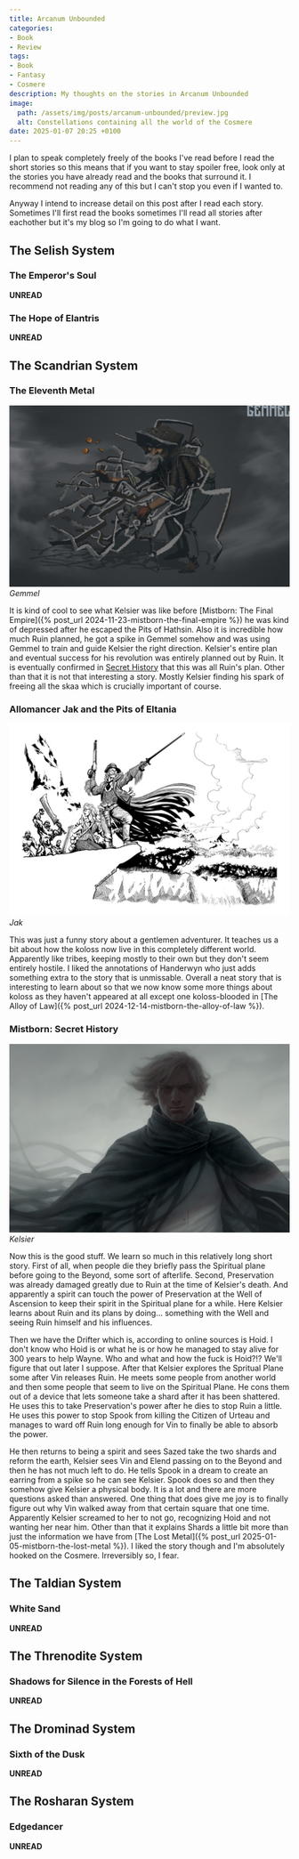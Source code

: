 ```yaml
---
title: Arcanum Unbounded
categories:
- Book
- Review
tags:
- Book
- Fantasy
- Cosmere
description: My thoughts on the stories in Arcanum Unbounded
image:
  path: /assets/img/posts/arcanum-unbounded/preview.jpg
  alt: Constellations containing all the world of the Cosmere
date: 2025-01-07 20:25 +0100
---
```

I plan to speak completely freely of the books I've read before I read the short stories so this means that if you want to stay spoiler free, look only at the stories you have already read and the books that surround it. I recommend not reading any of this but I can't stop you even if I wanted to.

Anyway I intend to increase detail on this post after I read each story. Sometimes I'll first read the books sometimes I'll read all stories after eachother but it's my blog so I'm going to do what I want.

## The Selish System
### The Emperor's Soul
**UNREAD**

### The Hope of Elantris
**UNREAD**

## The Scandrian System

### The Eleventh Metal

![Gemmel](/assets/img/posts/arcanum-unbounded/gemmel.jpg)
_Gemmel_

It is kind of cool to see what Kelsier was like before [Mistborn: The Final Empire]({% post_url 2024-11-23-mistborn-the-final-empire %}) he was kind of depressed after he escaped the Pits of Hathsin. Also it is incredible how much Ruin planned, he got a spike in Gemmel somehow and was using Gemmel to train and guide Kelsier the right direction. Kelsier's entire plan and eventual success for his revolution was entirely planned out by Ruin. It is eventually confirmed in [Secret History](#mistborn-secret-history) that this was all Ruin's plan. Other than that it is not that interesting a story. Mostly Kelsier finding his spark of freeing all the skaa which is crucially important of course.

### Allomancer Jak and the Pits of Eltania

![Jak](/assets/img/posts/arcanum-unbounded/jak.jpg)
_Jak_

This was just a funny story about a gentlemen adventurer. It teaches us a bit about how the koloss now live in this completely different world. Apparently like tribes, keeping mostly to their own but they don't seem entirely hostile. I liked the annotations of Handerwyn who just adds something extra to the story that is unmissable. Overall a neat story that is interesting to learn about so that we now know some more things about koloss as they haven't appeared at all except one koloss-blooded in [The Alloy of Law]({% post_url 2024-12-14-mistborn-the-alloy-of-law %}).

### Mistborn: Secret History

![Kelsier](/assets/img/posts/arcanum-unbounded/kelsier.jpg)
_Kelsier_

Now this is the good stuff. We learn so much in this relatively long short story. First of all, when people die they briefly pass the Spiritual plane before going to the Beyond, some sort of afterlife. Second, Preservation was already damaged greatly due to Ruin at the time of Kelsier's death. And apparently a spirit can touch the power of Preservation at the Well of Ascension to keep their spirit in the Spiritual plane for a while. Here Kelsier learns about Ruin and its plans by doing... something with the Well and seeing Ruin himself and his influences.

Then we have the Drifter which is, according to online sources is Hoid. I don't know who Hoid is or what he is or how he managed to stay alive for 300 years to help Wayne. Who and what and how the fuck is Hoid?!? We'll figure that out later I suppose. After that Kelsier explores the Spritual Plane some after Vin releases Ruin. He meets some people from another world and then some people that seem to live on the Spiritual Plane. He cons them out of a device that lets someone take a shard after it has been shattered. He uses this to take Preservation's power after he dies to stop Ruin a little. He uses this power to stop Spook from killing the Citizen of Urteau and manages to ward off Ruin long enough for Vin to finally be able to absorb the power.

He then returns to being a spirit and sees Sazed take the two shards and reform the earth, Kelsier sees Vin and Elend passing on to the Beyond and then he has not much left to do. He tells Spook in a dream to create an earring from a spike so he can see Kelsier. Spook does so and then they somehow give Kelsier a physical body. It is a lot and there are more questions asked than answered. One thing that does give me joy is to finally figure out why Vin walked away from that certain square that one time. Apparently Kelsier screamed to her to not go, recognizing Hoid and not wanting her near him. Other than that it explains Shards a little bit more than just the information we have from [The Lost Metal]({% post_url 2025-01-05-mistborn-the-lost-metal %}). I liked the story though and I'm absolutely hooked on the Cosmere. Irreversibly so, I fear.

## The Taldian System
### White Sand
**UNREAD**

## The Threnodite System
### Shadows for Silence in the Forests of Hell
**UNREAD**

## The Drominad System
### Sixth of the Dusk
**UNREAD**

## The Rosharan System
### Edgedancer
**UNREAD**
